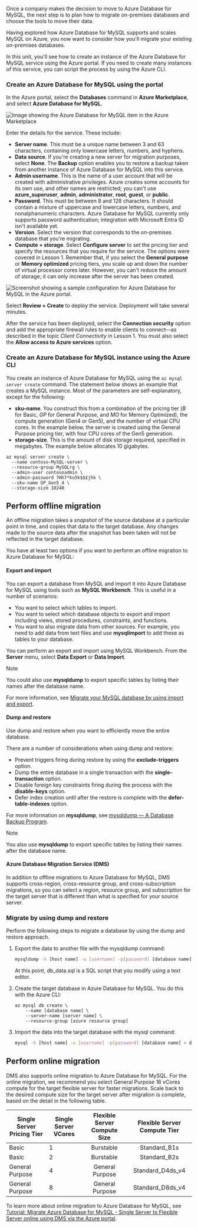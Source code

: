 Once a company makes the decision to move to Azure Database for MySQL, the next step is to plan how to migrate on-premises databases and choose the tools to move their data.

Having explored how Azure Database for MySQL supports and scales MySQL on Azure, you now want to consider how you'll migrate your existing on-premises databases.

In this unit, you'll see how to create an instance of the Azure Database for MySQL service using the Azure portal. If you need to create many instances of this service, you can script the process by using the Azure CLI.

### Create an Azure Database for MySQL using the portal

In the Azure portal, select the **Databases** command in **Azure Marketplace**, and select **Azure Database for MySQL**.

![Image showing the Azure Database for MySQL item in the Azure Marketplace](../media/2-azure-marketplace.png)

Enter the details for the service. These include:

- **Server name**. This must be a unique name between 3 and 63 characters, containing only lowercase letters, numbers, and hyphens.
- **Data source**. If you're creating a new server for migration purposes, select **None**. The **Backup** option enables you to restore a backup taken from another instance of Azure Database for MySQL into this service.
- **Admin username**. This is the name of a user account that will be created with administrative privileges. Azure creates some accounts for its own use, and other names are restricted; you can't use **azure_superuser**, **admin**, **administrator**, **root**, **guest**, or **public**.
- **Password**. This must be between 8 and 128 characters. It should contain a mixture of uppercase and lowercase letters, numbers, and nonalphanumeric characters. Azure Database for MySQL currently only supports password authentication; integration with Microsoft Entra ID isn't available yet.
- **Version**. Select the version that corresponds to the on-premises database that you're migrating.
- **Compute + storage**. Select **Configure server** to set the pricing tier and specify the resources that you require for the service. The options were covered in Lesson 1. Remember that, if you select the **General purpose** or **Memory optimized** pricing tiers, you scale up and down the number of virtual processor cores later. However, you can't reduce the amount of storage; it can only increase after the server has been created.

![Screenshot showing a sample configuration for Azure Database for MySQL in the Azure portal.](../media/2-server-configuration.png)

Select **Review + Create** to deploy the service. Deployment will take several minutes.

After the service has been deployed, select the **Connection security** option and add the appropriate firewall rules to enable clients to connect—as described in the topic *Client Connectivity* in Lesson 1. You must also select the **Allow access to Azure services** option.

### Create an Azure Database for MySQL instance using the Azure CLI

You create an instance of Azure Database for MySQL using the `az mysql server create` command. The statement below shows an example that creates a MySQL instance. Most of the parameters are self-explanatory, except for the following:

- **sku-name**. You construct this from a combination of the pricing tier (*B* for Basic, *GP* for General Purpose, and *MO* for Memory Optimized), the compute generation (Gen4 or Gen5), and the number of virtual CPU cores. In the example below, the server is created using the General Purpose pricing tier, with four CPU cores of the Gen5 generation.
- **storage-size**. This is the amount of disk storage required, specified in megabytes. The example below allocates 10 gigabytes.

```azurecli
az mysql server create \
  --name contoso-MySQL-server \
  --resource-group MySQLrg \
  --admin-user contosoadmin \
  --admin-password 7Hh7*ku5k$$£jhk \
  --sku-name GP_Gen5_4 \
  --storage-size 10240
```

## Perform offline migration

An offline migration takes a *snapshot* of the source database at a particular point in time, and copies that data to the target database. Any changes made to the source data after the snapshot has been taken will not be reflected in the target database.

You have at least two options if you want to perform an offline migration to Azure Database for MySQL:

#### Export and import

You can export a database from MySQL and import it into Azure Database for MySQL using tools such as **MySQL Workbench**. This is useful in a number of scenarios:

- You want to select which tables to import.
- You want to select which database objects to export and import including views, stored procedures, constraints, and functions.
- You want to also migrate data from other sources. For example, you need to add data from text files and use **mysqlimport** to add these as tables to your database.

You can perform an export and import using MySQL Workbench. From the **Server** menu, select **Data Export** or **Data Import**.

> [!NOTE]
> You could also use **mysqldump** to export specific tables by listing their names after the database name.

For more information, see [Migrate your MySQL database by using import and export](/azure/mysql/concepts-migrate-import-export).

#### Dump and restore

Use dump and restore when you want to efficiently move the entire database.

There are a number of considerations when using dump and restore:

- Prevent triggers firing during restore by using the **exclude-triggers** option.
- Dump the entire database in a single transaction with the **single-transaction** option.
- Disable foreign key constraints firing during the process with the **disable-keys** option.
- Defer index creation until after the restore is complete with the **defer-table-indexes** option.

For more information on **mysqldump**, see [mysqldump — A Database Backup Program](https://dev.mysql.com/doc/refman/5.7/en/mysqldump.html).

> [!NOTE]
> You also use **mysqldump** to export specific tables by listing their names after the database name.

#### Azure Database Migration Service (DMS) 

In addition to offline migrations to Azure Database for MySQL, DMS supports cross-region, cross-resource group, and cross-subscription migrations, so you can select a region, resource group, and subscription for the target server that is different than what is specified for your source server.

### Migrate by using dump and restore

Perform the following steps to migrate a database by using the dump and restore approach.

1. Export the data to another file with the mysqldump command:


    ```bash
    mysqldump -h [host name] -u [username] -p[password] [database name] > db_data.sql
    ```

    At this point, db_data.sql is a  SQL script that you modify using a text editor.

1. Create the target database in Azure Database for MySQL. You do this with the Azure CLI:

    ```azurecli
    az mysql db create \
        --name [database name] \
        --server-name [server name] \
        --resource-group [azure resource group]
    ```

1. Import the data into the target database with the mysql command:

    ```bash
    mysql -h [host name] -u [username] -p[password] [database name] < db_data.sql
    ```

## Perform online migration

DMS also supports online migration to Azure Database for MySQL. For the online migration, we recommend you select General Purpose 16 vCores compute for the target flexible server for faster migrations. Scale back to the desired compute size for the target server after migration is complete, based on the detail in the following table.

| Single Server Pricing Tier | Single Server VCores | Flexible Server Compute Size | Flexible Server Compute Tier |
| ------------- | ------------- |:-------------:|:-------------:|
| Basic | 1 | Burstable | Standard_B1s |
| Basic | 2 | Burstable | Standard_B2s |
| General Purpose | 4 | General Purpose | Standard_D4ds_v4 |
| General Purpose | 8 | General Purpose | Standard_D8ds_v4 |

To learn more about online migration to Azure Database for MySQL, see [Tutorial: Migrate Azure Database for MySQL - Single Server to Flexible Server online using DMS via the Azure portal](/azure/dms/tutorial-mysql-azure-single-to-flex-online-portal).
